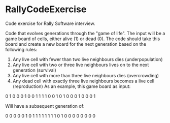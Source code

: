 RallyCodeExercise
=================

Code exercise for Rally Software interview.

Code that evolves generations through the "game of
life".
The input will be a game board of cells, either alive (1) or dead
(0).
The code should take this board and create a new board for the
next generation based on the following rules:

1) Any live cell with fewer than two live neighbours dies (underpopulation)
2) Any live cell with two or three live neighbours lives on to
the next generation (survival)
3) Any live cell with more than three live neighbours dies
(overcrowding)
4) Any dead cell with exactly three live neighbours becomes a
live cell (reproduction)
As an example, this game board as input:

0 1 0 0 0
1 0 0 1 1
1 1 0 0 1
0 1 0 0 0
1 0 0 0 1

Will have a subsequent generation of:

0 0 0 0 0
1 0 1 1 1
1 1 1 1 1
0 1 0 0 0
0 0 0 0 0
